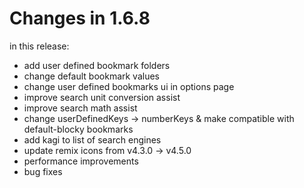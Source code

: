 # Changes in 1.6.8

in this release:

- add user defined bookmark folders
- change default bookmark values
- change user defined bookmarks ui in options page
- improve search unit conversion assist
- improve search math assist
- change userDefinedKeys -> numberKeys & make compatible with default-blocky bookmarks
- add kagi to list of search engines
- update remix icons from v4.3.0 -> v4.5.0
- performance improvements
- bug fixes
